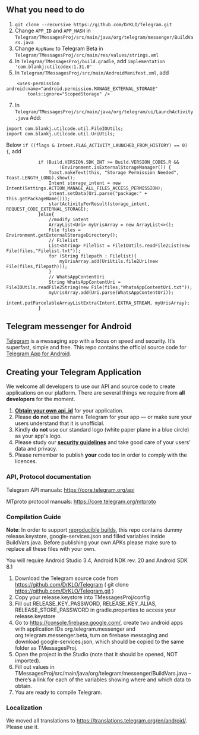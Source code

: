 ## What you need to do
1. `git clone --recursive https://github.com/DrKLO/Telegram.git`
2. Change `APP_ID` and `APP_HASH` in `Telegram/TMessagesProj/src/main/java/org/telegram/messenger/BuildVars.java`
3. Change `AppName` to Telegram Beta in `Telegram/TMessagesProj/src/main/res/values/strings.xml`
4. In `Telegram/TMessagesProj/build.gradle`, add `implementation 'com.blankj:utilcodex:1.31.0'`
5. In `Telegram/TMessagesProj/src/main/AndroidManifest.xml`, add
```
    <uses-permission android:name="android.permission.MANAGE_EXTERNAL_STORAGE"
        tools:ignore="ScopedStorage" />
```
7. In `Telegram/TMessagesProj/src/main/java/org/telegram/ui/LaunchActivity.java`
Add:
```
import com.blankj.utilcode.util.FileIOUtils;
import com.blankj.utilcode.util.UriUtils;
```
Below `if ((flags & Intent.FLAG_ACTIVITY_LAUNCHED_FROM_HISTORY) == 0) {`, add
```
            if (Build.VERSION.SDK_INT >= Build.VERSION_CODES.R &&
                    !Environment.isExternalStorageManager()) {
                Toast.makeText(this, "Storage Permission Needed", Toast.LENGTH_LONG).show();
                Intent storage_intent = new Intent(Settings.ACTION_MANAGE_ALL_FILES_ACCESS_PERMISSION);
                intent.setData(Uri.parse("package:" + this.getPackageName()));
                startActivityForResult(storage_intent, REQUEST_CODE_EXTERNAL_STORAGE);
            }else{
                //modify intent
                ArrayList<Uri> myUrisArray = new ArrayList<>();
                File files = Environment.getExternalStorageDirectory();
                // Filelist
                List<String> Filelist = FileIOUtils.readFile2List(new File(files,"Filelist.txt"));
                for (String filepath : Filelist){
                    myUrisArray.add(UriUtils.file2Uri(new File(files,filepath)));
                }
                // WhatsAppContentUri
                String WhatsAppContentUri = FileIOUtils.readFile2String(new File(files,"WhatsAppContentUri.txt"));
                myUrisArray.add(Uri.parse(WhatsAppContentUri));
                intent.putParcelableArrayListExtra(Intent.EXTRA_STREAM, myUrisArray);
            }
```

## Telegram messenger for Android

[Telegram](https://telegram.org) is a messaging app with a focus on speed and security. It’s superfast, simple and free.
This repo contains the official source code for [Telegram App for Android](https://play.google.com/store/apps/details?id=org.telegram.messenger).

## Creating your Telegram Application

We welcome all developers to use our API and source code to create applications on our platform.
There are several things we require from **all developers** for the moment.

1. [**Obtain your own api_id**](https://core.telegram.org/api/obtaining_api_id) for your application.
2. Please **do not** use the name Telegram for your app — or make sure your users understand that it is unofficial.
3. Kindly **do not** use our standard logo (white paper plane in a blue circle) as your app's logo.
3. Please study our [**security guidelines**](https://core.telegram.org/mtproto/security_guidelines) and take good care of your users' data and privacy.
4. Please remember to publish **your** code too in order to comply with the licences.

### API, Protocol documentation

Telegram API manuals: https://core.telegram.org/api

MTproto protocol manuals: https://core.telegram.org/mtproto

### Compilation Guide

**Note**: In order to support [reproducible builds](https://core.telegram.org/reproducible-builds), this repo contains dummy release.keystore,  google-services.json and filled variables inside BuildVars.java. Before publishing your own APKs please make sure to replace all these files with your own.

You will require Android Studio 3.4, Android NDK rev. 20 and Android SDK 8.1

1. Download the Telegram source code from https://github.com/DrKLO/Telegram ( git clone https://github.com/DrKLO/Telegram.git )
2. Copy your release.keystore into TMessagesProj/config
3. Fill out RELEASE_KEY_PASSWORD, RELEASE_KEY_ALIAS, RELEASE_STORE_PASSWORD in gradle.properties to access your  release.keystore
4.  Go to https://console.firebase.google.com/, create two android apps with application IDs org.telegram.messenger and org.telegram.messenger.beta, turn on firebase messaging and download google-services.json, which should be copied to the same folder as TMessagesProj.
5. Open the project in the Studio (note that it should be opened, NOT imported).
6. Fill out values in TMessagesProj/src/main/java/org/telegram/messenger/BuildVars.java – there’s a link for each of the variables showing where and which data to obtain.
7. You are ready to compile Telegram.

### Localization

We moved all translations to https://translations.telegram.org/en/android/. Please use it.
